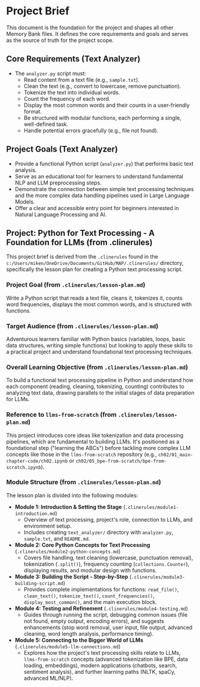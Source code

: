# Project Brief

This document is the foundation for the project and shapes all other Memory Bank files. It defines the core requirements and goals and serves as the source of truth for the project scope.

## Core Requirements (Text Analyzer)

* The `analyzer.py` script must:
  * Read content from a text file (e.g., `sample.txt`).
  * Clean the text (e.g., convert to lowercase, remove punctuation).
  * Tokenize the text into individual words.
  * Count the frequency of each word.
  * Display the most common words and their counts in a user-friendly format.
  * Be structured with modular functions, each performing a single, well-defined task.
  * Handle potential errors gracefully (e.g., file not found).

## Project Goals (Text Analyzer)

* Provide a functional Python script (`analyzer.py`) that performs basic text analysis.
* Serve as an educational tool for learners to understand fundamental NLP and LLM preprocessing steps.
* Demonstrate the connection between simple text processing techniques and the more complex data handling pipelines used in Large Language Models.
* Offer a clear and accessible entry point for beginners interested in Natural Language Processing and AI.

## Project: Python for Text Processing - A Foundation for LLMs (from .clinerules)

This project brief is derived from the `.clinerules` found in the `c:/Users/miken/OneDrive/Documents/GitHub/MAP/.clinerules/` directory, specifically the lesson plan for creating a Python text processing script.

### Project Goal (from `.clinerules/lesson-plan.md`)

Write a Python script that reads a text file, cleans it, tokenizes it, counts word frequencies, displays the most common words, and is structured with functions.

### Target Audience (from `.clinerules/lesson-plan.md`)

Adventurous learners familiar with Python basics (variables, loops, basic data structures, writing simple functions) but looking to apply these skills to a practical project and understand foundational text processing techniques.

### Overall Learning Objective (from `.clinerules/lesson-plan.md`)

To build a functional text processing pipeline in Python and understand how each component (reading, cleaning, tokenizing, counting) contributes to analyzing text data, drawing parallels to the initial stages of data preparation for LLMs.

### Reference to `llms-from-scratch` (from `.clinerules/lesson-plan.md`)

This project introduces core ideas like tokenization and data processing pipelines, which are fundamental to building LLMs. It's positioned as a foundational step ("learning the ABCs") before tackling more complex LLM concepts like those in the `llms-from-scratch` repository (e.g., `ch02/01_main-chapter-code/ch02.ipynb` or `ch02/05_bpe-from-scratch/bpe-from-scratch.ipynb`).

### Module Structure (from `.clinerules/lesson-plan.md`)

The lesson plan is divided into the following modules:

* **Module 1: Introduction & Setting the Stage** (`.clinerules/module1-introduction.md`)
  * Overview of text processing, project's role, connection to LLMs, and environment setup.
  * Includes creating `text_analyzer/` directory with `analyzer.py`, `sample.txt`, and `README.md`.
* **Module 2: Core Python Concepts for Text Processing** (`.clinerules/module2-python-concepts.md`)
  * Covers file handling, text cleaning (lowercase, punctuation removal), tokenization (`.split()`), frequency counting (`collections.Counter`), displaying results, and modular design with functions.
* **Module 3: Building the Script - Step-by-Step** (`.clinerules/module3-building-script.md`)
  * Provides complete implementations for functions: `read_file()`, `clean_text()`, `tokenize_text()`, `count_frequencies()`, `display_most_common()`, and the main execution block.
* **Module 4: Testing and Refinement** (`.clinerules/module4-testing.md`)
  * Guides through running the script, debugging common issues (file not found, empty output, encoding errors), and suggests enhancements (stop word removal, user input, file output, advanced cleaning, word length analysis, performance timing).
* **Module 5: Connecting to the Bigger World of LLMs** (`.clinerules/module5-llm-connections.md`)
  * Explores how the project's text processing skills relate to LLMs, `llms-from-scratch` concepts (advanced tokenization like BPE, data loading, embeddings), modern applications (chatbots, search, sentiment analysis), and further learning paths (NLTK, spaCy, advanced ML/NLP).
